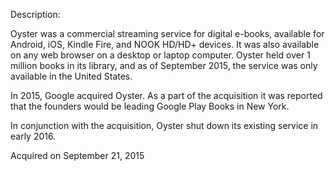 Description:

Oyster was a commercial streaming service for digital e-books, available for Android, iOS, Kindle Fire, and NOOK HD/HD+ devices. It was also available on any web browser on a desktop or laptop computer. Oyster held over 1 million books in its library, and as of September 2015, the service was only available in the United States.

In 2015, Google acquired Oyster. As a part of the acquisition it was reported that the founders would be leading Google Play Books in New York. 

In conjunction with the acquisition, Oyster shut down its existing service in early 2016.

Acquired on September 21, 2015